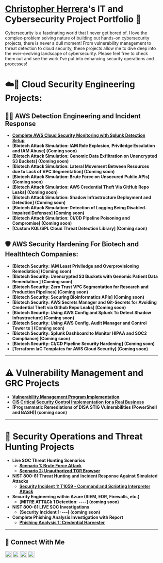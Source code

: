 # <a href="https://www.linkedin.com/in/chris-herrera-cyber/">Christopher Herrera</a>'s IT and Cybersecurity Project Portfolio 🔐

Cybersecurity is a fascinating world that I never get bored of. I love the complex-problem solving nature of building out hands-on cybersecurity projects, there is never a dull moment! From vulnerability management to threat detection to cloud security, these projects allow me to dive deep into the ever-evolving landscape of cybersecurity. Please feel free to check them out and see the work I’ve put into enhancing security operations and processes!

# ☁️🔐 Cloud Security Engineering Projects:
## 🕵🏽 AWS Detection Engineering and Incident Response
- **[Complete AWS Cloud Security Monitoring with Splunk Detection Setup](https://github.com/ChrisHerrera90/Complete-AWS-Cloud-Security-Architecture-Design-and-Splunk-Detection-Against-Simlulated-Attacks)**
- **[Biotech Attack Simulation: IAM Role Explosion, Priviledge Escalation and IAM Abuse] (Coming soon)**
- **[Biotech Attack Simulation: Genomic Data Exfiltration on Unencrypted S3 Buckets] (Coming soon)**
- **[Biotech Attack Simulation: Lateral Movement Between Resources due to Lack of VPC Segmentation] (Coming soon)**
- **[Biotech Attack Simulation: Brute Force on Unsecured Public APIs] (Coming soon)**
- **[Biotech Attack Simulation: AWS Credential Theft Via GitHub Repo Leaks] (Coming soon)**
- **[Biotech Attack Simulation: Shadow Infrastructure Deployment and Detection] (Coming soon)**
- **[Biotech Attack Simulation: Detection of Logging Being Disabled-Impaired Defenses] (Coming soon)**
- **[Biotech Attack Simulation: CI/CD Pipeline Poisoning and Compromise] (Coming soon)**
- **[Custom KQL/SPL Cloud Threat Detection Library] (Coming soon)**

## 🛡️ AWS Security Hardening For Biotech and Healthtech Companies:
- **[Biotech Security: IAM Least Priviledge and Overprovisioning Remediation] (Coming soon)**
- **[Biotech Security: Unencrypted S3 Buckets with Genomic Patient Data Remediation ] (Coming soon)**
- **[Biotech Security: Zero Trust VPC Segmentation for Research and Production Pipelines] (Coming soon)**
- **[Biotech Security: Securing Bioinformatics APIs] (Coming soon)**
- **[Biotech Security: AWS Secrets Manager and Git-Secrets for Avoiding Credential Theft via Github Repo Leaks] (Coming soon)**
- **[Biotech Security: Using AWS Config and Splunk To Detect Shadow Infrastructure] (Coming soon)**
- **[Biotech Security: Using AWS Config, Audit Manager and Control Tower to ] (Coming soon)**
- **[Biotech Security: Splunk Dashboard to Monitor HIPAA and SOC2 Compliance] (Coming soon)**
- **[Biotech Security: CI/CD Pipeline Security Hardening] (Coming soon)**
- **[Terraform IaC Templates for AWS Cloud Security] (Coming soon)**

---

# ⚠️ Vulnerability Management and GRC Projects
- **[Vulnerability Management Program Implementation](https://github.com/ChrisHerrera90/vulnerability-management-program)**
- **[CIS Critical Security Control Implementation for a Real Business](https://github.com/ChrisHerrera90/CIS-controls-project)**
- **[Programmatic Remediations of DISA STIG Vulnerabilities (PowerShell and BASH)] (coming soon)**

---

# 🚨 Security Operations and Threat Hunting Projects
- **Live SOC Threat Hunting Scenarios**
  - **[Scenario 1: Brute Force Attack](https://github.com/ChrisHerrera90/Threathunt-Bruteforce)**
  - **[Scenario 2: Unauthorized TOR Browser](https://github.com/ChrisHerrera90/Threat-Hunting-TOR-browser)**
- **NIST 800-61 Threat Hunting and Incident Response Against Simulated Attacks**
  - **[Security Incident 1: T1059 - Command and Scripting Interpreter Attack](https://github.com/ChrisHerrera90/T1059---Command-and-Scripting-Interpreter-Incident-Response-Atomic-Red)**
- **Security Engineering within Azure (SIEM, EDR, Firewalls, etc.)**
  - **[MITRE ATT&Ck 1 Detection: ----] (coming soon)**
- **NIST 800-61 LIVE SOC Investigations**
  - **[Security Incident 1: ---] (coming soon)**
- **Complete Phishing Analysis Investigation with Report**
  - **[Phishing Analysis 1: Credential Harvester](https://github.com/ChrisHerrera90/phishing-analysis-report1)**



  
<hr/>

## 🤳 Connect With Me

[<img align="left" alt="___________ | YouTube" width="22px" src="https://cdn.jsdelivr.net/npm/simple-icons@v3/icons/youtube.svg" />][youtube]
[<img align="left" alt="___________ | Twitter" width="22px" src="https://cdn.jsdelivr.net/npm/simple-icons@v3/icons/twitter.svg" />][twitter]
[<img align="left" alt="chris-herrera-cyber | LinkedIn" width="22px" src="https://cdn.jsdelivr.net/npm/simple-icons@v3/icons/linkedin.svg" />][linkedin]
[<img align="left" alt="___________ | Instagram" width="22px" src="https://cdn.jsdelivr.net/npm/simple-icons@v3/icons/instagram.svg" />][instagram]

[twitter]: https://twitter.com/___________
[youtube]: https://www.youtube.com/c/___________
[instagram]: https://www.instagram.com/___________
[linkedin]: https://linkedin.com/in/chris-herrera-90

<!--
<img width="35" alt="image" src="https://github.com/user-attachments/assets/2f41c7cd-5ea8-4475-b451-a37161b6c3fb"> 
<img width="35" alt="image" src="https://github.com/user-attachments/assets/77649969-9910-4994-8b96-74a116cfb2a8">
-->
